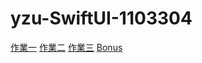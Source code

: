 # yzu-SwiftUI-1103304
[作業一](https://github.com/mya2002/yzu-SwiftUI-1103304/blob/main/hw1.md)
[作業二](https://github.com/mya2002/yzu-SwiftUI-1103304/blob/main/hw2.md)
[作業三](https://github.com/mya2002/yzu-SwiftUI-1103304/blob/main/hw3.md)
[Bonus](https://github.com/mya2002/yzu-SwiftUI-1103304/blob/main/bonus.md)
